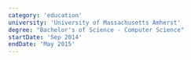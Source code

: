 ```yaml
---
category: 'education'
university: 'University of Massachusetts Amherst'
degree: "Bachelor's of Science - Computer Science"
startDate: 'Sep 2014'
endDate: 'May 2015'
---
```



